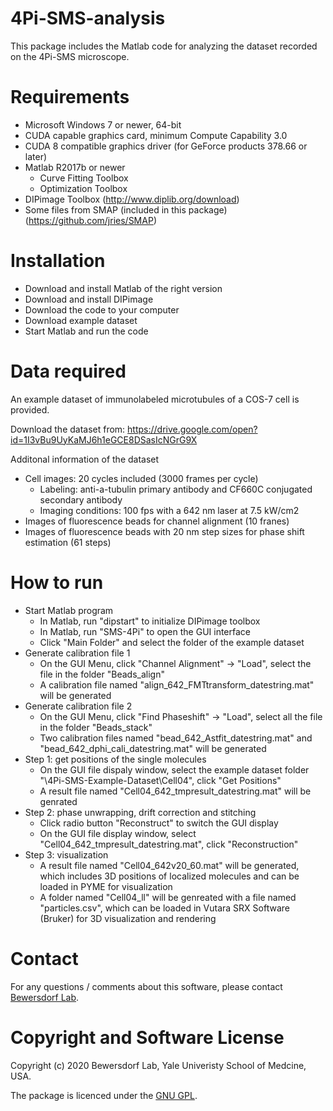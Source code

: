 # 4Pi-SMS-analysis
This package includes the Matlab code for analyzing the dataset recorded on the 4Pi-SMS microscope.

# Requirements
  - Microsoft Windows 7 or newer, 64-bit
  - CUDA capable graphics card, minimum Compute Capability 3.0
  - CUDA 8 compatible graphics driver (for GeForce products 378.66 or later)
  - Matlab R2017b or newer  
    - Curve Fitting Toolbox
    - Optimization Toolbox
  - DIPimage Toolbox (http://www.diplib.org/download)
  - Some files from SMAP (included in this package) (https://github.com/jries/SMAP) 
    
# Installation
  - Download and install Matlab of the right version 
  - Download and install DIPimage
  - Download the code to your computer
  - Download example dataset
  - Start Matlab and run the code

# Data required
An example dataset of immunolabeled microtubules of a COS-7 cell is provided. 

Download the dataset from: https://drive.google.com/open?id=1I3vBu9UyKaMJ6h1eGCE8DSasIcNGrG9X

Additonal information of the dataset
  - Cell images: 20 cycles included (3000 frames per cycle)
    - Labeling: anti-a-tubulin primary antibody and CF660C conjugated secondary antibody
    - Imaging conditions: 100 fps with a 642 nm laser at 7.5 kW/cm2 
  - Images of fluorescence beads for channel alignment (10 franes)
  - Images of fluorescence beads with 20 nm step sizes for phase shift estimation (61 steps)

# How to run
  - Start Matlab program
    - In Matlab, run "dipstart" to initialize DIPimage toolbox
    - In Matlab, run "SMS-4Pi" to open the GUI interface 
    - Click "Main Folder" and select the folder of the example dataset
  - Generate calibration file 1
    - On the GUI Menu, click "Channel Alignment" -> "Load", select the file in the folder "Beads_align"
    - A calibration file named "align_642_FMTtransform_datestring.mat" will be generated
  - Generate calibration file 2
    - On the GUI Menu, click "Find Phaseshift" -> "Load", select all the file in the folder "Beads_stack"
    - Two calibration files named "bead_642_Astfit_datestring.mat" and "bead_642_dphi_cali_datestring.mat" will be generated
  - Step 1: get positions of the single molecules
    - On the GUI file dispaly window, select the example dataset folder "\4Pi-SMS-Example-Dataset\Cell04", click "Get Positions"
    - A result file named "Cell04_642_tmpresult_datestring.mat" will be genrated
  - Step 2: phase unwrapping, drift correction and stitching
    - Click radio button "Reconstruct" to switch the GUI display
    - On the GUI file display window, select "Cell04_642_tmpresult_datestring.mat", click "Reconstruction"
  - Step 3: visualization
    - A result file named "Cell04_642v20_60.mat" will be generated, which includes 3D positions of localized molecules and can be loaded in PYME for visualization
    - A folder named "Cell04_ll" will be genreated with a file named "particles.csv", which can be loaded in Vutara SRX Software (Bruker) for 3D visualization and rendering

# Contact
For any questions / comments about this software, please contact [Bewersdorf Lab](http://www.bewersdorflab.org/).

# Copyright and Software License
Copyright (c) 2020 Bewersdorf Lab, Yale Univeristy School of Medcine, USA.

The package is licenced under the [GNU GPL](https://www.gnu.org/licenses/). 
